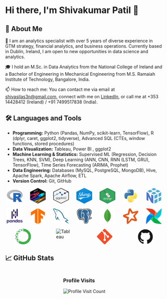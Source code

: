 # Hi there, I'm Shivakumar Patil 👋

## 🚀 About Me

🔭 I am an analytics specialist with over 5 years of diverse experience in GTM strategy, financial analytics, and business operations. Currently based in Dublin, Ireland, I am open to new opportunities in data science and analytics.

🎓 I hold an M.Sc. in Data Analytics from the National College of Ireland and a Bachelor of Engineering in Mechanical Engineering from M.S. Ramaiah Institute of Technology, Bangalore, India.

📫 How to reach me: You can contact me via email at [shivasilas3n@gmail.com](mailto:shivasilas3n@gmail.com), connect with me on [LinkedIn](https://linkedin.com/in/shivaBusinessAnalyst), or call me at +353 14428412 (Ireland) / +91 7499517838 (India).

## 🛠️ Languages and Tools

- **Programming:** Python (Pandas, NumPy, scikit-learn, TensorFlow), R (dplyr, caret, ggplot2, tidyverse), Advanced SQL (CTEs, window functions, stored procedures)
- **Data Visualization:** Tableau, Power BI , ggplot2
- **Machine Learning & Statistics:** Supervised ML (Regression, Decision Trees, KNN, SVM), Deep Learning (ANN, CNN, RNN (LSTM, GRU), TensorFlow), Time Series Forecasting (ARIMA, Prophet)
- **Data Engineering:** Databases (MySQL, PostgreSQL, MongoDB), Hive, Apache Spark, Apache Airflow, ETL
- **Version Control:** Git, GitHub

<div style="display: flex; flex-wrap: wrap; justify-content: space-around; gap: 15px;">
  <img src="https://github.com/devicons/devicon/blob/master/icons/r/r-original.svg" alt="R" width="50" height="50"/>
  <img src="https://github.com/rstudio/hex-stickers/blob/main/SVG/dplyr.svg" alt="dplyr" width="50" height="50"/>
  <img src="https://github.com/rstudio/hex-stickers/blob/main/SVG/ggplot2.svg" alt="ggplot2" width="50" height="50"/>
  <img src="https://github.com/rstudio/hex-stickers/blob/main/SVG/shiny.svg" alt="Shiny" width="50" height="50"/>
  <img src="https://github.com/rstudio/hex-stickers/blob/main/SVG/stringr.svg" alt="Stringr" width="50" height="50"/>
  <img src="https://github.com/devicons/devicon/blob/master/icons/python/python-original.svg" alt="Python" width="50" height="50"/>
  <img src="https://github.com/devicons/devicon/blob/master/icons/numpy/numpy-original.svg" alt="Numpy" width="50" height="50"/>
  <img src="https://github.com/devicons/devicon/blob/master/icons/pandas/pandas-original-wordmark.svg" alt="Pandas" width="50" height="50"/>
  <img src="https://github.com/devicons/devicon/blob/master/icons/tensorflow/tensorflow-original.svg" alt="TensorFlow" width="50" height="50"/>
  <img src="https://github.com/devicons/devicon/blob/master/icons/mysql/mysql-original.svg" alt="MySQL" width="50" height="50"/>
  <img src="https://github.com/devicons/devicon/blob/master/icons/postgresql/postgresql-original.svg" alt="PostgreSQL" width="50" height="50"/>
  <img src="https://github.com/devicons/devicon/blob/master/icons/mongodb/mongodb-original.svg" alt="MongoDB" width="50" height="50"/>
  <img src="https://github.com/devicons/devicon/blob/master/icons/apachespark/apachespark-original.svg" alt="Apache Spark" width="50" height="50"/>
  <img src="https://github.com/devicons/devicon/blob/master/icons/apacheairflow/apacheairflow-original.svg" alt="Apache Airflow" width="50" height="50"/>
  <img src="https://github.com/devicons/devicon/blob/master/icons/anaconda/anaconda-original.svg" alt="Anaconda" width="50" height="50"/>
  <img src="https://www.svgrepo.com/show/354428/tableau-icon.svg" alt="Tableau" width="50" height="50"/>
  <img src="https://github.com/devicons/devicon/blob/master/icons/git/git-original.svg" alt="Git" width="50" height="50"/>
  <img src="https://github.com/devicons/devicon/blob/master/icons/github/github-original.svg" alt="GitHub" width="50" height="50"/>
</div>

## 📈 GitHub Stats

<div style="display: flex; flex-direction: column; align-items: center;">

  <div style="margin-bottom: 20px;">
    <h3>Profile Visits</h3>
    <img src="https://komarev.com/ghpvc/?username=Shivasilas3n&color=green" alt="Profile Visit Count" />
  </div>
  

